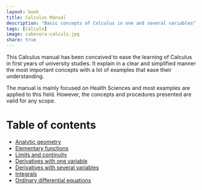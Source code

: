 ```yaml
---
layout: book
title: Calculus Manual
description: "Basic concepts of Calculus in one and several variables"
tags: [Cálculo]
image: cabecera-calculo.jpg
share: true
---
```


This Calculus manual has been conceived to ease the learning of Calculus in first years of university studies.
It explain in a clear and simplified manner the most important concepts with a lot of examples that ease their understanding.

The manual is mainly focused on Health Sciences and most examples are applied to this field.
However, the concepts and procedures presented are valid for any scope.


Table of contents
=================

- [Analytic geometry](#TODO:0)
- [Elementary functions](#TODO:20)
- [Limits and continuity](#TODO:40)
- [Derivatives with one variable](/calculus/manual/derivatives-one-variable.html)
- [Derivatives with several variables](#TODO:10)
- [Integrals](#TODO:30)
- [Ordinary differential equations](#TODO:50)

